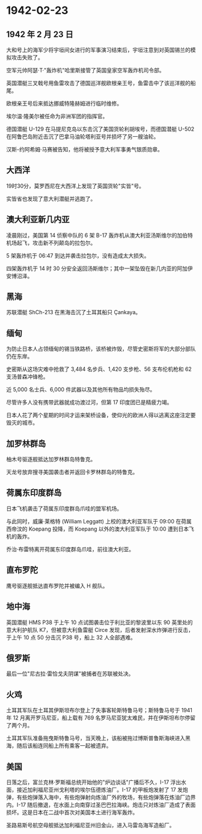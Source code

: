 # 1942-02-23

## 1942 年 2 月 23 日

大和号上的海军少将宇垣间女进行的军事演习结束后，宇垣注意到对英国锡兰的模拟攻击失败了。

空军元帅阿瑟·T·"轰炸机"哈里斯接管了英国皇家空军轰炸机司令部。

英国潜艇三叉戟号用鱼雷攻击了德国巡洋舰欧根亲王号，鱼雷击中了该巡洋舰的船尾。

欧根亲王号后来抵达挪威特隆赫姆进行临时维修。

埃尔温·隆美尔被任命为非洲军团的指挥官。

德国潜艇 U-129 在马提尼克岛以东击沉了美国货轮利胡埃号，而德国潜艇 U-502
在阿鲁巴岛附近击沉了巴拿马油轮塔利亚号并损坏了另一艘油轮。

汉斯-约阿希姆·马赛被告知，他将被授予意大利军事勇气银质勋章。

## 大西洋

19时30分，莫罗西尼在大西洋上发现了英国货轮"实皆"号。

实皆省也发现了意大利潜艇并逃跑了。

## 澳大利亚新几内亚

凌晨刚过，美国第 14 侦察中队的 6 架 B-17
轰炸机从澳大利亚汤斯维尔的加伯特机场起飞，攻击新不列颠岛的拉包尔。

5 架轰炸机于 06:47 到达并袭击拉包尔，没有造成太大损失。

四架轰炸机于 14 时 30
分安全返回汤斯维尔；其中一架坠毁在新几内亚的阿加伊安博沼泽。

## 黑海

苏联潜艇 ShCh-213 在黑海击沉了土耳其船只 Çankaya。

## 缅甸

为防止日本人占领缅甸的锡当铁路桥，该桥被炸毁，尽管史密斯将军的大部分部队仍在东岸。

史密斯从这场灾难中抢救了 3,484 名步兵、1,420 支步枪、56 支布伦机枪和 62
支汤普森冲锋枪。

近 5,000 名士兵、6,000 件武器以及其他所有物品均损失殆尽。

尽管许多人没有携带武器就成功渡过河，但第 17 印度团已是精疲力竭。

日本人花了两个星期的时间才运来架桥设备，使仰光的欧洲人得以逃离这座注定要毁灭的城市。

## 加罗林群岛

柚木号驱逐舰抵达加罗林群岛特鲁克。

天龙号放弃搜寻美国袭击者并返回卡罗林群岛的特鲁克。

## 荷属东印度群岛

日本飞机袭击了荷属东印度群岛爪哇的盟军机场。

与此同时，威廉·莱格特 (William Leggatt) 上校的澳大利亚军队于 09:00
在荷属西帝汶的 Koepang 投降，而 Koepang 以外的澳大利亚军队于 10:00
遭到日本飞机的轰炸。

乔治·布雷特离开荷属东印度群岛爪哇，前往澳大利亚。

## 直布罗陀

鹰号驱逐舰抵达直布罗陀并被编入 H 舰队。

## 地中海

英国潜艇 HMS P38 于上午 10 点试图袭击位于利比亚的黎波里以东 90
英里处的意大利护航队 K7，但被意大利鱼雷艇 Circe
发现，后者发射深水炸弹进行反击，于上午 10 点 50 分击沉 P38 号，船上 32
人全部遇难。

## 俄罗斯

最后一位"尼古拉·雷恰戈夫阴谋"被捕者在苏联被处决。

## 火鸡

土耳其军队在土耳其伊斯坦布尔登上了失事客轮斯特鲁马号；斯特鲁马号于 1941
年 12 月离开罗马尼亚，船上载有 769
名罗马尼亚犹太难民，并在伊斯坦布尔停留了两个月。

土耳其军队准备拖曳斯特鲁马号，当天晚上，该船被拖过博斯普鲁斯海峡进入黑海，随后该船连同船上所有乘客一起被遗弃。

## 美国

日落之后，富兰克林·罗斯福总统开始他的"炉边谈话"广播后不久，I-17
浮出水面，接近加利福尼亚州戈利塔的埃尔伍德炼油厂。I-17 的甲板炮发射了 17
发炮弹，有些炮弹落入海中，有些炮弹射向炼油厂外的牧场，有些炮弹落在炼油厂边界内。I-17
随后撤退，在水面上向南穿过圣巴巴拉海峡。炮击只对炼油厂造成了表面损坏。这是日本在二战中首次对美国本土进行海军轰炸。

圣路易斯号航空母舰抵达加利福尼亚州旧金山，进入马雷岛海军造船厂。

